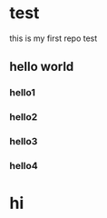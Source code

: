 # test
this is my first repo test
## hello world

### hello1
### hello2
### hello3
### hello4
# hi 
